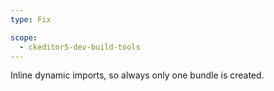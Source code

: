 ```yaml
---
type: Fix

scope:
  - ckeditor5-dev-build-tools
---
```


Inline dynamic imports, so always only one bundle is created.
